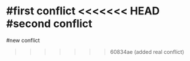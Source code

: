 #first conflict
<<<<<<< HEAD
#second conflict
=======
#new conflict
>>>>>>> 60834ae (added real conflict)
